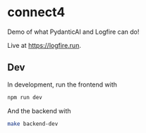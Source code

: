 # connect4

Demo of what PydanticAI and Logfire can do!

Live at <https://logfire.run>.

## Dev

In development, run the frontend with

```bash
npm run dev
```

And the backend with

```bash
make backend-dev
```
